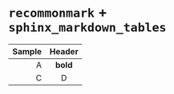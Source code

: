 # `recommonmark` + `sphinx_markdown_tables`

| Sample | Header |
| -----: | :----: |
| A      | **bold** |
| C      | D      |
